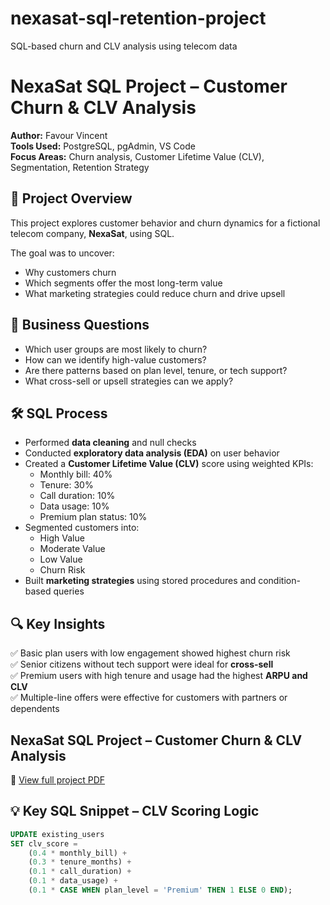 # nexasat-sql-retention-project
SQL-based churn and CLV analysis using telecom data
# NexaSat SQL Project – Customer Churn & CLV Analysis

**Author:** Favour Vincent  
**Tools Used:** PostgreSQL, pgAdmin, VS Code  
**Focus Areas:** Churn analysis, Customer Lifetime Value (CLV), Segmentation, Retention Strategy  

## 📌 Project Overview

This project explores customer behavior and churn dynamics for a fictional telecom company, **NexaSat**, using SQL.

The goal was to uncover:
- Why customers churn
- Which segments offer the most long-term value
- What marketing strategies could reduce churn and drive upsell

## 🧠 Business Questions

- Which user groups are most likely to churn?
- How can we identify high-value customers?
- Are there patterns based on plan level, tenure, or tech support?
- What cross-sell or upsell strategies can we apply?

## 🛠 SQL Process

- Performed **data cleaning** and null checks
- Conducted **exploratory data analysis (EDA)** on user behavior
- Created a **Customer Lifetime Value (CLV)** score using weighted KPIs:
  - Monthly bill: 40%
  - Tenure: 30%
  - Call duration: 10%
  - Data usage: 10%
  - Premium plan status: 10%
- Segmented customers into:
  - High Value
  - Moderate Value
  - Low Value
  - Churn Risk
- Built **marketing strategies** using stored procedures and condition-based queries

## 🔍 Key Insights

✅ Basic plan users with low engagement showed highest churn risk  
✅ Senior citizens without tech support were ideal for **cross-sell**  
✅ Premium users with high tenure and usage had the highest **ARPU and CLV**  
✅ Multiple-line offers were effective for customers with partners or dependents  

## NexaSat SQL Project – Customer Churn & CLV Analysis

📄 [View full project PDF](https://docs.google.com/document/d/1nFBPex7wIfUvzGRqvpn_UGQQAeHdVWFounEoq9mpZNk/edit?usp=sharing)


## 💡 Key SQL Snippet – CLV Scoring Logic

```sql
UPDATE existing_users
SET clv_score = 
    (0.4 * monthly_bill) +
    (0.3 * tenure_months) +
    (0.1 * call_duration) +
    (0.1 * data_usage) +
    (0.1 * CASE WHEN plan_level = 'Premium' THEN 1 ELSE 0 END);


